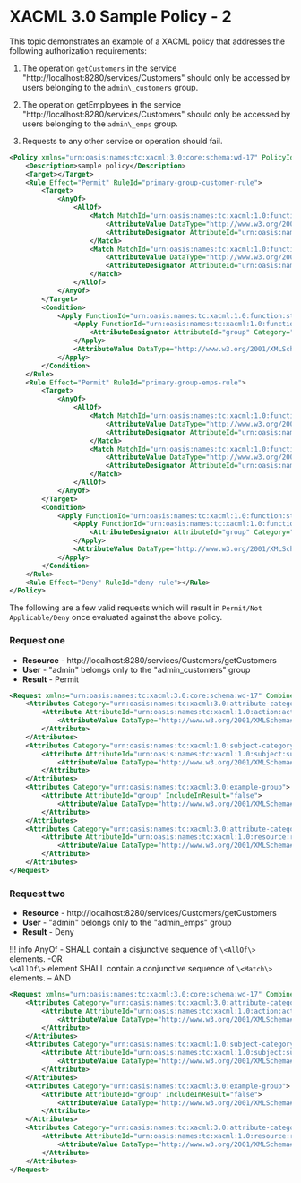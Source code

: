 # XACML 3.0 Sample Policy - 2

This topic demonstrates an example of a XACML policy that addresses the following authorization requirements:

1.  The operation `getCustomers` in the service "http://localhost:8280/services/Customers" should only be accessed
    by users belonging to the `admin\_customers` group.

2.  The operation getEmployees in the service "http://localhost:8280/services/Customers" should only be accessed
    by users belonging to the `admin\_emps` group.

3.  Requests to any other service or operation should fail.

``` xml
<Policy xmlns="urn:oasis:names:tc:xacml:3.0:core:schema:wd-17" PolicyId="sample" <Policy xmlns="urn:oasis:names:tc:xacml:3.0:core:schema:wd-17" PolicyId="sample" RuleCombiningAlgId="urn:oasis:names:tc:xacml:1.0:rule-combining-algorithm:first-applicable" Version="1.0">
    <Description>sample policy</Description>
    <Target></Target>
    <Rule Effect="Permit" RuleId="primary-group-customer-rule">
        <Target>
            <AnyOf>
                <AllOf>
                    <Match MatchId="urn:oasis:names:tc:xacml:1.0:function:string-regexp-match">
                        <AttributeValue DataType="http://www.w3.org/2001/XMLSchema#string">http://localhost:8280/services/Customers/getCustomers</AttributeValue>
                        <AttributeDesignator AttributeId="urn:oasis:names:tc:xacml:1.0:resource:resource-id" Category="urn:oasis:names:tc:xacml:3.0:attribute-category:resource" DataType="http://www.w3.org/2001/XMLSchema#string" MustBePresent="true"> </AttributeDesignator>
                    </Match>
                    <Match MatchId="urn:oasis:names:tc:xacml:1.0:function:string-equal">
                        <AttributeValue DataType="http://www.w3.org/2001/XMLSchema#string">read</AttributeValue>
                        <AttributeDesignator AttributeId="urn:oasis:names:tc:xacml:1.0:action:action-id" Category="urn:oasis:names:tc:xacml:3.0:attribute-category:action" DataType="http://www.w3.org/2001/XMLSchema#string" MustBePresent="true"></AttributeDesignator>
                    </Match>
                </AllOf>
            </AnyOf>
        </Target>
        <Condition>
            <Apply FunctionId="urn:oasis:names:tc:xacml:1.0:function:string-equal">
                <Apply FunctionId="urn:oasis:names:tc:xacml:1.0:function:string-one-and-only">
                    <AttributeDesignator AttributeId="group" Category="urn:oasis:names:tc:xacml:3.0:example-group" DataType="http://www.w3.org/2001/XMLSchema#string" MustBePresent="true"></AttributeDesignator>
                </Apply>
                <AttributeValue DataType="http://www.w3.org/2001/XMLSchema#string">admin_customers</AttributeValue>
            </Apply>
        </Condition>
    </Rule>
    <Rule Effect="Permit" RuleId="primary-group-emps-rule">
        <Target>
            <AnyOf>
                <AllOf>
                    <Match MatchId="urn:oasis:names:tc:xacml:1.0:function:string-regexp-match">
                        <AttributeValue DataType="http://www.w3.org/2001/XMLSchema#string">http://localhost:8280/services/Customers/getEmployee</AttributeValue>
                        <AttributeDesignator AttributeId="urn:oasis:names:tc:xacml:1.0:resource:resource-id" Category="urn:oasis:names:tc:xacml:3.0:attribute-category:resource" DataType="http://www.w3.org/2001/XMLSchema#string" MustBePresent="true"></AttributeDesignator>
                    </Match>
                    <Match MatchId="urn:oasis:names:tc:xacml:1.0:function:string-equal">
                        <AttributeValue DataType="http://www.w3.org/2001/XMLSchema#string">read</AttributeValue>
                        <AttributeDesignator AttributeId="urn:oasis:names:tc:xacml:1.0:action:action-id" Category="urn:oasis:names:tc:xacml:3.0:attribute-category:action" DataType="http://www.w3.org/2001/XMLSchema#string" MustBePresent="true"></AttributeDesignator>
                    </Match>
                </AllOf>
            </AnyOf>
        </Target>
        <Condition>
            <Apply FunctionId="urn:oasis:names:tc:xacml:1.0:function:string-equal">
                <Apply FunctionId="urn:oasis:names:tc:xacml:1.0:function:string-one-and-only">
                    <AttributeDesignator AttributeId="group" Category="urn:oasis:names:tc:xacml:3.0:example-group" DataType="http://www.w3.org/2001/XMLSchema#string" MustBePresent="true"></AttributeDesignator>
                </Apply>
                <AttributeValue DataType="http://www.w3.org/2001/XMLSchema#string">admin_emps</AttributeValue>
            </Apply>
        </Condition>
    </Rule>
    <Rule Effect="Deny" RuleId="deny-rule"></Rule>
</Policy>
```

The following are a few valid requests which will result in `Permit/Not
Applicable/Deny` once evaluated against the above policy.

### Request one

-   **Resource** - http://localhost:8280/services/Customers/getCustomers
-   **User** - "admin" belongs only to the "admin\_customers" group
-   **Result** - Permit

``` xml
<Request xmlns="urn:oasis:names:tc:xacml:3.0:core:schema:wd-17" CombinedDecision="false" ReturnPolicyIdList="false">
    <Attributes Category="urn:oasis:names:tc:xacml:3.0:attribute-category:action">
        <Attribute AttributeId="urn:oasis:names:tc:xacml:1.0:action:action-id" IncludeInResult="false">
            <AttributeValue DataType="http://www.w3.org/2001/XMLSchema#string">read</AttributeValue>
        </Attribute>
    </Attributes>
    <Attributes Category="urn:oasis:names:tc:xacml:1.0:subject-category:access-subject">
        <Attribute AttributeId="urn:oasis:names:tc:xacml:1.0:subject:subject-id" IncludeInResult="false">
            <AttributeValue DataType="http://www.w3.org/2001/XMLSchema#string">admin</AttributeValue>
        </Attribute>
    </Attributes>
    <Attributes Category="urn:oasis:names:tc:xacml:3.0:example-group">
        <Attribute AttributeId="group" IncludeInResult="false">
            <AttributeValue DataType="http://www.w3.org/2001/XMLSchema#string">admin_customers</AttributeValue>
        </Attribute>
    </Attributes>
    <Attributes Category="urn:oasis:names:tc:xacml:3.0:attribute-category:resource">
        <Attribute AttributeId="urn:oasis:names:tc:xacml:1.0:resource:resource-id" IncludeInResult="false">
            <AttributeValue DataType="http://www.w3.org/2001/XMLSchema#string">http://localhost:8280/services/Customers/getCustomers</AttributeValue>
        </Attribute>
    </Attributes>
</Request>
```

### Request two

-   **Resource** - http://localhost:8280/services/Customers/getCustomers
-   **User** - "admin" belongs only to the "admin\_emps" group
-   **Result** - Deny

!!! info
    AnyOf - SHALL contain a disjunctive sequence of `\<AllOf\>` elements.
    -OR  
    `\<AllOf\>` element SHALL contain a conjunctive sequence of `\<Match\>`
    elements. – AND

``` xml
<Request xmlns="urn:oasis:names:tc:xacml:3.0:core:schema:wd-17" CombinedDecision="false" ReturnPolicyIdList="false">
    <Attributes Category="urn:oasis:names:tc:xacml:3.0:attribute-category:action">
        <Attribute AttributeId="urn:oasis:names:tc:xacml:1.0:action:action-id" IncludeInResult="false">
            <AttributeValue DataType="http://www.w3.org/2001/XMLSchema#string">read</AttributeValue>
        </Attribute>
    </Attributes>
    <Attributes Category="urn:oasis:names:tc:xacml:1.0:subject-category:access-subject">
        <Attribute AttributeId="urn:oasis:names:tc:xacml:1.0:subject:subject-id" IncludeInResult="false">
            <AttributeValue DataType="http://www.w3.org/2001/XMLSchema#string">admin</AttributeValue>
        </Attribute>
    </Attributes>
    <Attributes Category="urn:oasis:names:tc:xacml:3.0:example-group">
        <Attribute AttributeId="group" IncludeInResult="false">
            <AttributeValue DataType="http://www.w3.org/2001/XMLSchema#string">admin_emps</AttributeValue>
        </Attribute>
    </Attributes>
    <Attributes Category="urn:oasis:names:tc:xacml:3.0:attribute-category:resource">
        <Attribute AttributeId="urn:oasis:names:tc:xacml:1.0:resource:resource-id" IncludeInResult="false">
            <AttributeValue DataType="http://www.w3.org/2001/XMLSchema#string">http://localhost:8280/services/Customers/getCustomers</AttributeValue>
        </Attribute>
    </Attributes>
</Request> 
```

